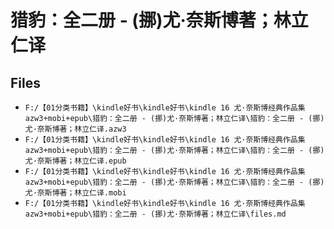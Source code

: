 # 猎豹：全二册 - (挪)尤·奈斯博著；林立仁译

## Files

- `F:/【01分类书籍】\kindle好书\kindle好书\kindle 16 尤·奈斯博经典作品集 azw3+mobi+epub\猎豹：全二册 - (挪)尤·奈斯博著；林立仁译\猎豹：全二册 - (挪)尤·奈斯博著；林立仁译.azw3`
- `F:/【01分类书籍】\kindle好书\kindle好书\kindle 16 尤·奈斯博经典作品集 azw3+mobi+epub\猎豹：全二册 - (挪)尤·奈斯博著；林立仁译\猎豹：全二册 - (挪)尤·奈斯博著；林立仁译.epub`
- `F:/【01分类书籍】\kindle好书\kindle好书\kindle 16 尤·奈斯博经典作品集 azw3+mobi+epub\猎豹：全二册 - (挪)尤·奈斯博著；林立仁译\猎豹：全二册 - (挪)尤·奈斯博著；林立仁译.mobi`
- `F:/【01分类书籍】\kindle好书\kindle好书\kindle 16 尤·奈斯博经典作品集 azw3+mobi+epub\猎豹：全二册 - (挪)尤·奈斯博著；林立仁译\files.md`
